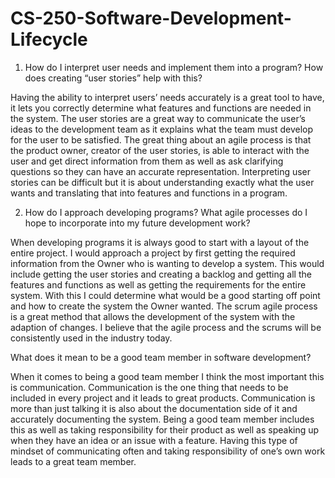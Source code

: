 # CS-250-Software-Development-Lifecycle

1. How do I interpret user needs and implement them into a program? How does creating “user stories” help with this?

Having the ability to interpret users’ needs accurately is a great tool to have, it lets you correctly determine what features and functions are needed in the system. The user stories are a great way to communicate the user’s ideas to the development team as it explains what the team must develop for the user to be satisfied. The great thing about an agile process is that the product owner, creator of the user stories, is able to interact with the user and get direct information from them as well as ask clarifying questions so they can have an accurate representation. Interpreting user stories can be difficult but it is about understanding exactly what the user wants and translating that into features and functions in a program.

2. How do I approach developing programs? What agile processes do I hope to incorporate into my future development work?

When developing programs it is always good to start with a layout of the entire project. I would approach a project by first getting the required information from the Owner who is wanting to develop a system. This would include getting the user stories and creating a backlog and getting all the features and functions as well as getting the requirements for the entire system. With this I could determine what would be a good starting off point and how to create the system the Owner wanted. The scrum agile process is a great method that allows the development of the system with the adaption of changes. I believe that the agile process and the scrums will be consistently used in the industry today.

What does it mean to be a good team member in software development?

When it comes to being a good team member I think the most important this is communication. Communication is the one thing that needs to be included in every project and it leads to great products. Communication is more than just talking it is also about the documentation side of it and accurately documenting the system. Being a good team member includes this as well as taking responsibility for their product as well as speaking up when they have an idea or an issue with a feature. Having this type of mindset of communicating often and taking responsibility of one’s own work leads to a great team member.

